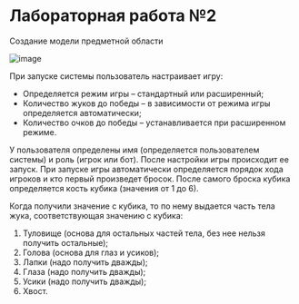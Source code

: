 # Лабораторная работа №2
Создание модели предметной области

![image](https://github.com/BREUCHT27/rtippo/assets/119112204/1a33e576-5c4b-4fb1-92c5-072b25831b53)

При запуске системы пользователь настраивает игру:

* Определяется режим игры – стандартный или расширенный;
* Количество жуков до победы – в зависимости от режима игры определяется автоматически;
* Количество очков до победы – устанавливается при расширенном режиме.

У пользователя определены имя (определяется пользователем системы) и роль (игрок или бот).
После настройки игры происходит ее запуск. При запуске игры автоматически определяется порядок хода игроков и кто первый произведет бросок. После самого броска кубика определяется кость кубика (значения от 1 до 6). 

Когда получили значение с кубика, то по нему выдается часть тела жука, соответствующая значению с кубика:

1. Туловище (основа для остальных частей тела, без нее нельзя получить остальные);
2. Голова (основа для глаз и усиков);
3. Лапки (надо получить дважды);
4. Глаза (надо получить дважды);
5. Усики (надо получить дважды);
6. Хвост.
